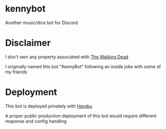 # kennybot

Another music/dice bot for Discord

# Disclaimer

I don't own any property associated with [The Walking Dead](https://en.wikipedia.org/wiki/The_Walking_Dead_(video_game_series))

I originally named this bot "KennyBot" following an inside joke with some of my friends

# Deployment

This bot is deployed privately with [Heroku](https://www.heroku.com/)

A proper public production deployment of this bot would require different response and config handling

